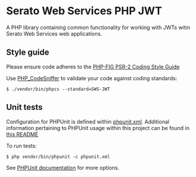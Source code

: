 # Serato Web Services PHP JWT

A PHP library containing common functionality for working with JWTs witin
Serato Web Services web applications.

## Style guide

Please ensure code adheres to the [PHP-FIG PSR-2 Coding Style Guide](http://www.php-fig.org/psr/psr-2/)

Use [PHP_CodeSniffer](https://github.com/squizlabs/PHP_CodeSniffer/wiki) to validate your code against coding standards:

	$ ./vendor/bin/phpcs --standard=SWS-JWT

## Unit tests

Configuration for PHPUnit is defined within [phpunit.xml](phpunit.xml). Additional information pertaining to PHPUnit usage within this project can be found in [this README](./tests/README.md)

To run tests:

	$ php vendor/bin/phpunit -c phpunit.xml

See [PHPUnit documentation](https://phpunit.de/manual/current/en/index.html) for more options.
